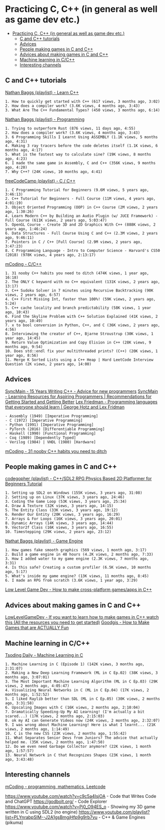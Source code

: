 # Practicing C, C++ (in general as well as game dev etc.)

- [Practicing C, C++ (in general as well as game dev etc.)](#practicing-c-c-in-general-as-well-as-game-dev-etc)
  - [C and C++ tutorials](#c-and-c-tutorials)
  - [Advices](#advices)
  - [People making games in C and C++](#people-making-games-in-c-and-c)
  - [Advices about making games in C and C++](#advices-about-making-games-in-c-and-c)
  - [Machine learning in C/C++](#machine-learning-in-cc)
  - [Interesting channels](#interesting-channels)

## C and C++ tutorials

[Nathan Baggs (playlist) - Learn C++](https://www.youtube.com/playlist?list=PLmm8GpQIMryB7jTaH1CcMYWRiET-7NshO)

    1. How to quickly get started with C++ (617 views, 3 months ago, 3:02)
    2. How does a compiler work? (3.6K views, 4 months ago, 3:43)
    3. What Are The C++ Fundamental Types? (450 views, 3 months ago, 6:14)

[Nathan Baggs (playlist) - Programming](https://www.youtube.com/playlist?list=PLmm8GpQIMryBpGjbl9vsjA_eYDu836YDI)

    1. Trying to outperform Rust (876 views, 11 days ago, 4:55)
    2. How does a compiler work? (3.6K views, 4 months ago, 3:43)
    3. 6 Programming Skills I Learnt Using ASSEMBLY (1.1K views, 5 months ago, 4:31)
    4. Making 3 ray tracers before the code deletes itself (1.1K views, 6 months ago, 4:17)
    5. What is the fastest way to calculate sine? (19K views, 8 months ago, 4:23)
    6. I made the same game in Assembly, C and C++ (356K views, 9 months ago, 4:20)
    7. Why C++? (24K views, 10 months ago, 4:41)

[freeCodeCamp (playlist) - C / C++](https://www.youtube.com/playlist?list=PLWKjhJtqVAbmUE5IqyfGYEYjrZBYzaT4m)

    1. C Programming Tutorial for Beginners (9.6M views, 5 years ago, 3:46:13)
    2. C++ Tutorial for Beginners - Full Course (11M views, 4 years ago, 4:01:19)
    3. Object Oriented Programming (OOP) in C++ Course (2M views, 2 years ago, 1:30:26)
    4. Learn Modern C++ by Building an Audio Plugin (w/ JUCE Framework) - Full Course (611K views, 2 years ago, 5:03:47)
    5. OpenGL Course - Create 3D and 2D Graphics With C++ (888K views, 2 years ago, 1:46:24)
    6. Data Structures - Full Course Using C and C++ (2.3M views, 2 years ago, 9:46:11)
    7. Pointers in C / C++ [Full Course] (2.9M views, 2 years ago, 3:47:23)
    8. C Programming Language - Intro to Computer Science - Harvard's CS50 (2018) (978K views, 4 years ago, 2:13:17)

[mCoding - C/C++](https://www.youtube.com/playlist?list=PLJ_usHaf3fgM5vOBPY-hXAjUy6SbgE-KG)

    1. 31 nooby C++ habits you need to ditch (474K views, 1 year ago, 16:18)
    2. The ONLY C keyword with no C++ equivalent (131K views, 2 years ago, 13:17)
    3. C++ Sudoku Solver in 7 minutes using Recursive Backtracking (90K views, 2 years ago, 6:57)
    4. C++ First Missing Int, faster than 100%! (59K views, 2 years ago, 5:24)
    5. C++ cache locality and branch predictability (58K views, 1 year ago, 10:43)
    6. Find the Skyline Problem with C++ Solution Explained (41K views, 2 years ago, 10:49)
    7. x to bool conversion in Python, C++, and C (36K views, 2 years ago, 4:56)
    8. Interviewing the creator of C++, Bjarne Stroustrup (30K views, 1 year ago, 14:45)
    9. Return Value Optimization and Copy Elision in C++ (28K views, 9 months ago, 9:54)
    10. Does std::endl fix your multithreaded prints? (C++) (20K views, 1 year ago, 8:56)
    11. Merge K Sorted Lists using a C++ Heap | Hard LeetCode Interview Question (2K views, 2 years ago, 14:00)

## Advices

[ SyncMain - 15 Years Writing C++ - Advice for new programmers](https://www.youtube.com/watch?v=37VZu3b045k)
[ SyncMain - Learning Resources for Aspiring Programmers | Recommendations for Getting Started and Getting Better](https://www.youtube.com/watch?v=uyvgYPkX_gM)
[Lex Friedman - Programming languages that everyone should learn | George Hotz and Lex Fridman](https://www.youtube.com/watch?v=XlvfHOrF26M)

    - Assembly (1949) [Imperative Programming]
    - C (1972) [Imperative Programming]
    - Python (1991) [Imperative Programming]
    - PyTorch (2016) [Differentiable Programming]
    - Haskell (1990) [Functional Programming]
    - Coq (1989) [Dependently Typed]
    - Verilog (1984) | VHDL (1980) [Hardware]

[mCoding - 31 nooby C++ habits you need to ditch](https://www.youtube.com/watch?v=i_wDa2AS_8w)

## People making games in C and C++

[codegopher (playlist) - C++/SDL2 RPG Physics Based 2D Platformer for Beginners Tutorial](https://www.youtube.com/playlist?list=PL2RPjWnJduNmXHRYwdtublIPdlqocBoLS)

    1. Setting up SDL2 on Windows (155K views, 3 years ago, 31:08)
    2. Setting up on Linux (37K views, 3 years ago, 24:46)
    3. Coding the Game Loop (53K views, 3 years ago, 25:34)
    4. Draw A Texture (32K views, 3 years ago, 14:15)
    5. The Entity Class (33K views, 3 years ago, 19:12)
    6. Render Our Entity (20K views, 3 years ago, 16:29)
    7. Arrays & For Loops (16K views, 3 years ago, 20:01)
    8. Dynamic Arrays (14K views, 3 years ago, 14:44)
    9. Vector2f Class (16K views, 3 years ago, 16:55)
    10. Timestepping (29K views, 2 years ago, 23:12)

[Nathat Baggs (playlist) - Game Engine](https://www.youtube.com/playlist?list=PLmm8GpQIMryDmnDddL35jh27F3TjtJghz)

    1. How games fake smooth graphics (569 views, 1 month ago, 3:17)
    2. Build a game engine in 48 hours (4.2K views, 2 months ago, 7:33)
    3. How I added water to my game engine (2.3K views, 7 months ago, 3:31)
    4. Is this safe? Creating a custom profiler (6.5K views, 10 months ago, 5:17)
    5. What's inside my game engine? (13K views, 11 months ago, 8:45)
    6. I made an RPG from scratch (3.6K views, 1 year ago, 3:29)

[Low Level Game Dev - How to make cross-platform games/apps in C++](https://www.youtube.com/watch?v=Bzj35LjmQ2g)

## Advices about making games in C and C++

[LowLevelGameDev - If you want to learn how to make games in C++ watch this (All the resources you need to get started)](https://www.youtube.com/watch?v=7qm4OR3EmnQ)
[Goodgis - How to Make Games that are ACTUALLY Fun](https://www.youtube.com/watch?v=CFfx5YOJ4ss)

## Machine learning in C/C++

[Tsoding Daily - Machine Learning in C](https://www.youtube.com/playlist?list=PLpM-Dvs8t0VZPZKggcql-MmjaBdZKeDMw)

    1. Machine Learning in C (Episode 1) (142K views, 3 months ago, 2:31:07)
    2. Making a New Deep Learning Framework (ML in C Ep.02) (38K views, 3 months ago, 3:07:01)
    3. The Most Important Machine Learning Algorithm (ML in C Ep.03) (29K views, 2 months ago, 4:05:47)
    4. Visualizing Neural Networks in C (ML in C Ep.04) (17K views, 2 months ago, 1:52:52)
    5. I liked Raylib better than SDL (ML in C Ep.05) (30K views, 2 months ago, 3:31:58)
    6. Upscaling Images with C (16K views, 2 months ago, 2:10:04)
    7. Dramatically Speeding-Up My AI Learning! (I'm actually a bit scared...) (17K views, 2 months ago, 2:15:03)
    8. ok my AI can Generate Videos now (24K views, 2 months ago, 2:32:07)
    9. I was wrong about Machine Learning! Here is what I learnt... (21K views, 2 months ago, 1:14:49)
    10. C is the new CSS (23K views, 2 months ago, 1:55:42)
    11. What Separates Senior Devs from Juniors? The advice that actually helped me. (35K views, 2 months ago, 1:47:50)
    12. Do we even need Garbage Collector anymore? (22K views, 1 month ago, 1:57:57)
    13. Neural Network in C that Recognizes Shapes (23K views, 1 month ago, 3:43:48)

## Interesting channels

[mCoding - programming, mathematics, Leetcode](https://www.youtube.com/@mCoding)

https://www.youtube.com/watch?v=c9c5a4IsjOA - Code that Writes Code and ChatGPT
https://godbolt.org/ - Code Explorer
https://www.youtube.com/watch?v=Pj0_O94ES_o - Showing my 3D game written in C using SDL2 (no engine)
https://www.youtube.com/playlist?list=PLYnrabpSIM--J2A1gsBmgjHfp9g9rb7vu - C++ & Game Engines (pikuma)
